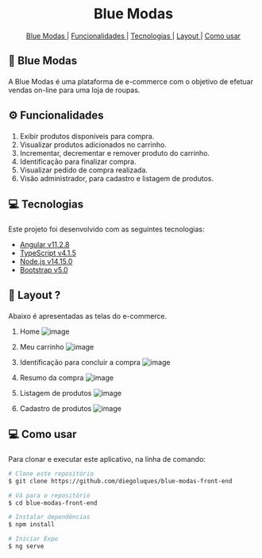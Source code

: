 <h1 align="center" >
  Blue Modas
</h1>

<p align="center">
  <a href='#home'>Blue Modas </a>|
  <a href='#functionalities'>Funcionalidades </a>|
  <a href='#tecnologies'>Tecnologias </a>|
  <a href='#layout'>Layout </a>|
  <a href="#como">Como usar </a>
</p>

## <p id='home'>🏪 Blue Modas </p>
A Blue Modas é uma plataforma de e-commerce com o objetivo de efetuar vendas on-line para uma loja de roupas.

## <p id='functionalities'> ⚙ Funcionalidades </p>
1. Exibir produtos disponíveis para compra.
2. Visualizar produtos adicionados no carrinho.
3. Incrementar, decrementar e remover produto do carrinho.
4. Identificação para finalizar compra.
5. Visualizar pedido de compra realizada.
6. Visão administrador, para cadastro e listagem de produtos.

## <p id='tecnologies'>💻 Tecnologias </p>
Este projeto foi desenvolvido com as seguintes tecnologias:

-  [Angular v11.2.8](https://angular.io/)
-  [TypeScript v4.1.5](https://www.typescriptlang.org/)
-  [Node.js v14.15.0](https://nodejs.org/en/)
-  [Bootstrap v5.0](https://getbootstrap.com/)

## <p id='layout'>🎨 Layout ? </p>
Abaixo é apresentadas as telas do e-commerce.

1. Home
![image](https://user-images.githubusercontent.com/55838972/114640362-efafb380-9c9d-11eb-9bbd-d9257f09c0c2.png)

2. Meu carrinho
![image](https://user-images.githubusercontent.com/55838972/114650431-3c03ef00-9cb0-11eb-9411-df307c8ee8d5.png)

4. Identificação para concluir a compra
![image](https://user-images.githubusercontent.com/55838972/114650507-5dfd7180-9cb0-11eb-92b6-ae4279bef12e.png)

6. Resumo da compra
![image](https://user-images.githubusercontent.com/55838972/114650556-740b3200-9cb0-11eb-9a45-0afe21297c8a.png)

8. Listagem de produtos
![image](https://user-images.githubusercontent.com/55838972/114640696-a3b13e80-9c9e-11eb-8828-11cb197069bf.png)

9. Cadastro de produtos
![image](https://user-images.githubusercontent.com/55838972/114640738-b62b7800-9c9e-11eb-9503-2aaf44bb1cc2.png)

## <p id='como'>💻 Como usar </p>
Para clonar e executar este aplicativo, na linha de comando:

```bash
# Clone este repositório
$ git clone https://github.com/diegoluques/blue-modas-front-end

# Vá para o repositório
$ cd blue-modas-front-end

# Instalar dependências
$ npm install

# Iniciar Expo
$ ng serve
```

